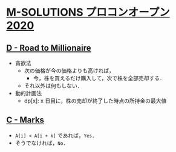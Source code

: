 # [M-SOLUTIONS プロコンオープン 2020](https://atcoder.jp/contests/m-solutions2020)

## [D - Road to Millionaire](https://atcoder.jp/contests/m-solutions2020/tasks/m_solutions2020_d)
- 貪欲法
	- 次の価格が今の価格よりも高ければ，
		- 今，株を買えるだけ購入して，次で株を全部売却する．
	- それ以外は何もしない．
- 動的計画法
	- dp[x]: x 日目に，株の売却が終了した時点の所持金の最大値

## [C - Marks](https://atcoder.jp/contests/m-solutions2020/tasks/m_solutions2020_c)
- `A[i] < A[i + k]` であれば，`Yes`．
- そうでなければ，`No`．
